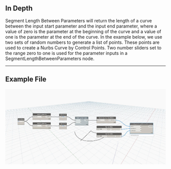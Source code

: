 ## In Depth
Segment Length Between Parameters will return the length of a curve between the input start parameter and the input end parameter, where a value of zero is the parameter at the beginning of the curve and a value of one is the parameter at the end of the curve. In the example below, we use two sets of random numbers to generate a list of points. These points are used to create a Nurbs Curve by Control Points. Two number sliders set to the range zero to one is used for the parameter inputs in a SegmentLengthBetweenParameters node.
___
## Example File

![SegmentLengthBetweenParameters](./Autodesk.DesignScript.Geometry.Curve.SegmentLengthBetweenParameters_img.jpg)

